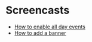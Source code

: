 Screencasts
===========

* [How to enable all day events](https://www.youtube.com/watch?v=K_qqCFIkVWI)
* [How to add a banner](https://www.youtube.com/watch?v=vndRpEYVmRQ)

